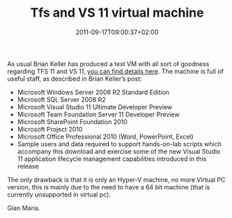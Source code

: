 ﻿---
title: "Tfs and VS 11 virtual machine"
description: ""
date: 2011-09-17T09:00:37+02:00
draft: false
tags: [Tfs]
categories: [Team Foundation Server]
---
As usual Brian Keller has produced a test VM with all sort of goodness regarding TFS 11 and VS 11, [you can find details here](http://blogs.msdn.com/b/briankel/archive/2011/09/16/visual-studio-11-application-lifecycle-management-virtual-machine-and-hands-on-labs-demo-scripts.aspx). The machine is full of useful staff, as described in Brian Keller’s post:

- Microsoft Windows Server 2008 R2 Standard Edition
- Microsoft SQL Server 2008 R2
- Microsoft Visual Studio 11 Ultimate Developer Preview
- Microsoft Team Foundation Server 11 Developer Preview
- Microsoft SharePoint Foundation 2010
- Microsoft Project 2010
- Microsoft Office Professional 2010 (Word, PowerPoint, Excel)
- Sample users and data required to support hands-on-lab scripts which accompany this download and exercise some of the new Visual Studio 11 application lifecycle management capabilities introduced in this release

The only drawback is that it is only an Hyper-V machine, no more Virtual PC version, this is mainly due to the need to have a 64 bit machine (that is currently unsupported in virtual pc).

Gian Maria.
